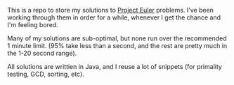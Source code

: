 This is a repo to store my solutions to [Project Euler](https://projecteuler.net/about) problems. I've been working
through them in order for a while, whenever I get the chance and I'm feeling
bored.

Many of my solutions are sub-optimal, but none run over the recommended 1 minute
limit. (95% take less than a second, and the rest are pretty much in the 1-20 second range).

All solutions are writtien in Java, and I reuse a lot of snippets (for primality testing,
GCD, sorting, etc).